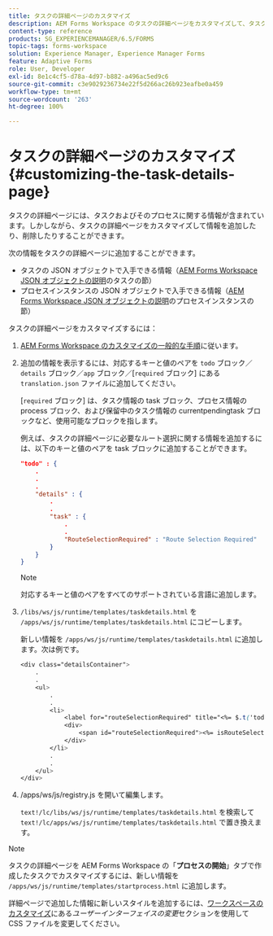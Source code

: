 ```yaml
---
title: タスクの詳細ページのカスタマイズ
description: AEM Forms Workspace のタスクの詳細ページをカスタマイズして、タスクに関して表示されるデフォルトの情報を変更する方法について説明します。
content-type: reference
products: SG_EXPERIENCEMANAGER/6.5/FORMS
topic-tags: forms-workspace
solution: Experience Manager, Experience Manager Forms
feature: Adaptive Forms
role: User, Developer
exl-id: 8e1c4cf5-d78a-4d97-b882-a496ac5ed9c6
source-git-commit: c3e9029236734e22f5d266ac26b923eafbe0a459
workflow-type: tm+mt
source-wordcount: '263'
ht-degree: 100%

---
```


# タスクの詳細ページのカスタマイズ {#customizing-the-task-details-page}

タスクの詳細ページには、タスクおよびそのプロセスに関する情報が含まれています。しかしながら、タスクの詳細ページをカスタマイズして情報を追加したり、削除したりすることができます。

次の情報をタスクの詳細ページに追加することができます。

* タスクの JSON オブジェクトで入手できる情報（[AEM Forms Workspace JSON オブジェクトの説明](/help/forms/using/html-workspace-json-object-description.md)のタスクの節）
* プロセスインスタンスの JSON オブジェクトで入手できる情報（[AEM Forms Workspace JSON オブジェクトの説明](/help/forms/using/html-workspace-json-object-description.md)のプロセスインスタンスの節）

タスクの詳細ページをカスタマイズするには：

1. [AEM Forms Workspace のカスタマイズの一般的な手順](/help/forms/using/generic-steps-html-workspace-customization.md)に従います。
1. 追加の情報を表示するには、対応するキーと値のペアを `todo` ブロック／`details` ブロック／`app` ブロック／[`required` ブロック] にある `translation.json` ファイルに追加してください。

   [`required` ブロック] は、タスク情報の task ブロック、プロセス情報の process ブロック、および保留中のタスク情報の currentpendingtask ブロックなど、使用可能なブロックを指します。

   例えば、タスクの詳細ページに必要なルート選択に関する情報を追加するには、以下のキーと値のペアを task ブロックに追加することができます。

   ```json
   "todo" : {
       .
       .
       .
       "details" : {
           .
           .
           "task" : {
               .
               .
               "RouteSelectionRequired" : "Route Selection Required"
           }
       }
   }
   ```

   >[!NOTE]
   >
   >対応するキーと値のペアをすべてのサポートされている言語に追加します。

1. `/libs/ws/js/runtime/templates/taskdetails.html` を `/apps/ws/js/runtime/templates/taskdetails.html` にコピーします。

   新しい情報を `/apps/ws/js/runtime/templates/taskdetails.html` に追加します。次は例です。

   ```css
   <div class="detailsContainer">
       .
       .
       <ul>
           .
           .
           <li>
               <label for="routeSelectionRequired" title="<%= $.t('todo.details.task.RouteSelectionRequired')%>"><%= $.t('todo.details.task.RouteSelectionRequired')%></label>
               <div>
                   <span id="routeSelectionRequired"><%= isRouteSelectionRequired != null ? isRouteSelectionRequired : ''%></span>
               </div>
           </li>
           .
           .
       </ul>
   </div>
   ```

1. /apps/ws/js/registry.js を開いて編集します。

   `text!/lc/libs/ws/js/runtime/templates/taskdetails.html` を検索して `text!/lc/apps/ws/js/runtime/templates/taskdetails.html` で置き換えます。

>[!NOTE]
>
>タスクの詳細ページを AEM Forms Workspace の「**プロセスの開始**」タブで作成したタスクでカスタマイズするには、新しい情報を `/apps/ws/js/runtime/templates/startprocess.html` に追加します。
>
>詳細ページで追加した情報に新しいスタイルを追加するには、[ワークスペースのカスタマイズ](changing-locale-user-interface.md)にある&#x200B;*ユーザーインターフェイスの変更*&#x200B;セクションを使用して CSS ファイルを変更してください。
